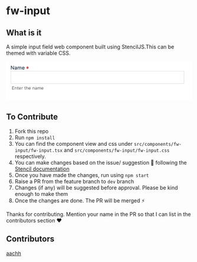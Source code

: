 # fw-input
## What is it

A simple input field web component built using StencilJS.This can be themed with variable CSS.

![](samples/currentwc.png)

## To Contribute

1. Fork this repo
2. Run `npm install`
3. You can find the component view and css under `src/components/fw-input/fw-input.tsx` and `src/components/fw-input/fw-input.css` respectively. 
4. You can make changes based on the issue/ suggestion 🎉 following the [Stencil documentation](https://stenciljs.com/docs/component)
4. Once you have made the changes, run using `npm start`
5. Raise a PR from the feature branch to `dev` branch
6. Changes (if any) will be suggested before approval. Please be kind enough to make them
7. Once the changes are done. The PR will be merged ⚡️

Thanks for contributing. Mention your name in the PR so that I can list in the contributors section ♥️

## Contributors
[aachh](https://github.com/aachh)
